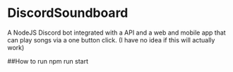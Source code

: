 # DiscordSoundboard
A NodeJS Discord bot integrated with a API and a web and mobile app that can play songs via a one button click. (I have no idea if this will actually work)


##How to run
npm run start
